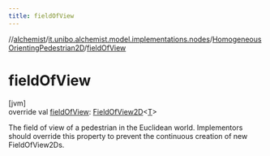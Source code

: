 ```yaml
---
title: fieldOfView
---
```

//[alchemist](../../../index.html)/[it.unibo.alchemist.model.implementations.nodes](../index.html)/[HomogeneousOrientingPedestrian2D](index.html)/[fieldOfView](field-of-view.html)



# fieldOfView



[jvm]\
override val [fieldOfView](field-of-view.html): [FieldOfView2D](../../it.unibo.alchemist.model.implementations.geometry.euclidean2d/-field-of-view2-d/index.html)<[T](index.html)>



The field of view of a pedestrian in the Euclidean world. Implementors should override this property to prevent the continuous creation of new FieldOfView2Ds.




